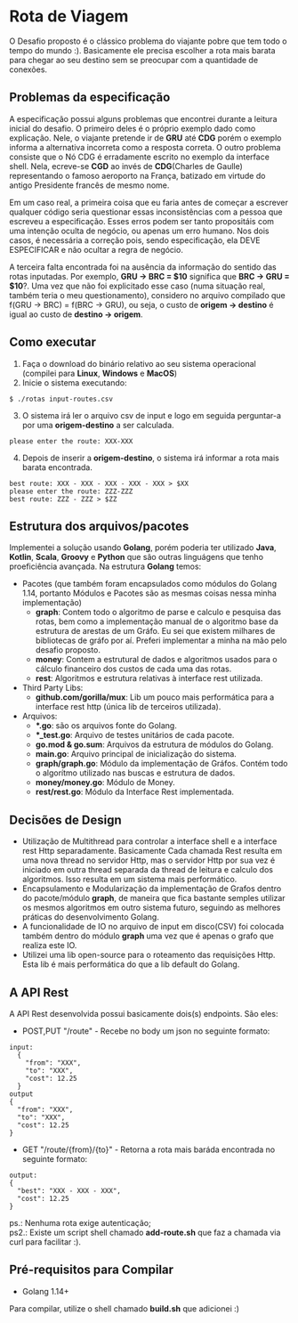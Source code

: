 # Rota de Viagem #

O Desafio proposto é o clássico problema do viajante pobre que tem todo o tempo do mundo :). Basicamente ele precisa escolher a rota mais barata para chegar ao seu destino sem se preocupar com a quantidade de conexões.

## Problemas da especificação ##

A especificação possui alguns problemas que encontrei durante a leitura inicial do desafio. O primeiro deles é o próprio exemplo dado como explicação. Nele, o viajante pretende ir de **GRU** até **CDG** porém o exemplo informa a alternativa incorreta como a resposta correta. O outro problema consiste que o Nó CDG é erradamente escrito no exemplo da interface shell. Nela, ecreve-se **CGD** ao invés de **CDG**(Charles de Gaulle) representando o famoso aeroporto na França, batizado em virtude do antigo Presidente francês de mesmo nome.

Em um caso real, a primeira coisa que eu faria antes de começar a escrever qualquer código seria questionar essas inconsistências com a pessoa que escreveu a especificação. Esses erros podem ser tanto propositáis com uma intenção oculta de negócio, ou apenas um erro humano. Nos dois casos, é necessária a correção pois, sendo especificação, ela DEVE ESPECIFICAR e não ocultar a regra de negócio.

A terceira falta encontrada foi na ausência da informação do sentido das rotas inputadas. Por exemplo, **GRU -> BRC = $10** significa que **BRC -> GRU = $10**?. Uma vez que não foi explicitado esse caso (numa situação real, também teria o meu questionamento), considero no arquivo compilado que f(GRU -> BRC) = f(BRC -> GRU), ou seja, o custo de **origem -> destino** é igual ao custo de **destino -> origem**.

## Como executar ##
1. Faça o download do binário relativo ao seu sistema operacional (compilei para **Linux**, **Windows** e **MacOS**)
2. Inicie o sistema executando:

```shell
$ ./rotas input-routes.csv
```

3. O sistema irá ler o arquivo csv de input e logo em seguida perguntar-a por uma **origem-destino** a ser calculada.

```shell
please enter the route: XXX-XXX
```
4. Depois de inserir a **origem-destino**, o sistema irá informar a rota mais barata encontrada.

```shell
best route: XXX - XXX - XXX - XXX - XXX > $XX
please enter the route: ZZZ-ZZZ
best route: ZZZ - ZZZ > $ZZ
```

## Estrutura dos arquivos/pacotes ##
Implementei a solução usando **Golang**, porém poderia ter utilizado **Java**, **Kotlin**, **Scala**, **Groovy** e **Python** que são outras linguágens que tenho proeficiência avançada. Na estrutura **Golang** temos:
* Pacotes (que também foram encapsulados como módulos do Golang 1.14, portanto Módulos e Pacotes são as mesmas coisas nessa minha implementação)
  * **graph**: Contem todo o algoritmo de parse e calculo e pesquisa das rotas, bem como a implementação manual de o algoritmo base da estrutura de arestas de um Gráfo. Eu sei que existem milhares de bibliotecas de gráfo por aí. Preferi implementar a minha na mão pelo desafio proposto.
  * **money**: Contem a estrutural de dados e algoritmos usados para o cálculo financeiro dos custos de cada uma das rotas.
  * **rest**: Algoritmos e estrutura relativas à interface rest utilizada.
* Third Party Libs:
  * **github.com/gorilla/mux**: Lib um pouco mais performática para a interface rest http (única lib de terceiros utilizada).
* Arquivos:
  * **\*.go**: são os arquivos fonte do Golang.
  * **\*_test.go**: Arquivo de testes unitários de cada pacote.
  * **go.mod & go.sum**: Arquivos da estrutura de módulos do Golang.
  * **main.go**: Arquivo principal de inicialização do sistema.
  * **graph/graph.go**: Módulo da implementação de Gráfos. Contém todo o algorítmo utilizado nas buscas e estrutura de dados.
  * **money/money.go**: Módulo de Money.
  * **rest/rest.go**: Módulo da Interface Rest implementada.

## Decisões de Design ##
* Utilização de Multithread para controlar a interface shell e a interface rest Http separadamente. Basicamente Cada chamada Rest resulta em uma nova thread no servidor Http, mas o servidor Http por sua vez é iniciado em outra thread separada da thread de leitura e calculo dos algoritmos. Isso resulta em um sistema mais performático.
* Encapsulamento e Modularização da implementação de Grafos dentro do pacote/módulo **graph**, de maneira que fica bastante semples utilizar os mesmos algoritmos em outro sistema futuro, seguindo as melhores práticas do desenvolvimento Golang.
* A funcionalidade de IO no arquivo de input em disco(CSV) foi colocada também dentro do módulo **graph** uma vez que é apenas o grafo que realiza este IO.
* Utilizei uma lib open-source para o roteamento das requisições Http. Esta lib é mais performática do que a lib default do Golang.

## A API Rest ##
A API Rest desenvolvida possui basicamente dois(s) endpoints. São eles:
* POST,PUT "/route" - Recebe no body um json no seguinte formato:
```
input:
  {
    "from": "XXX",
    "to": "XXX",
    "cost": 12.25
  }
output
{
  "from": "XXX",
  "to": "XXX",
  "cost": 12.25
}
```

* GET "/route/{from}/{to}" - Retorna a rota mais baráda encontrada no seguinte formato:
```
output:
{
  "best": "XXX - XXX - XXX",
  "cost": 12.25
}
```

ps.: Nenhuma rota exige autenticação;  
ps2.: Existe um script shell chamado **add-route.sh** que faz a chamada via curl para facilitar :).

## Pré-requisitos para Compilar ##
* Golang 1.14+

Para compilar, utilize o shell chamado **build.sh** que adicionei :)

